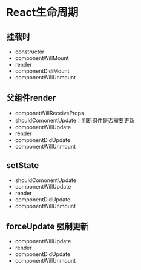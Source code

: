 # React生命周期

## 挂载时
- constructor
- componentWillMount
- render
- componentDidiMount
- componentWillUnmount

## 父组件render

- componetWillReceiveProps
- shouldComonentUpdate：判断组件是否需要更新
- componentWillUpdate
- render
- componentDidUpdate
- componentWillUnmount

## setState

- shouldComonentUpdate
- componentWillUpdate
- render
- componentDidUpdate
- componentWillUnmount

## forceUpdate 强制更新

- componentWillUpdate
- render
- componentDidUpdate
- componentWillUnmount

